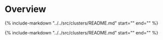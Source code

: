 # Overview

{%
   include-markdown "../../src/clusters/README.md"
   start="<!--intro-start-->"
   end="<!--intro-end-->"
%}


{%
   include-markdown "../../src/clusters/README.md"
   start="<!--structure-start-->"
   end="<!--structure-end-->"
%}